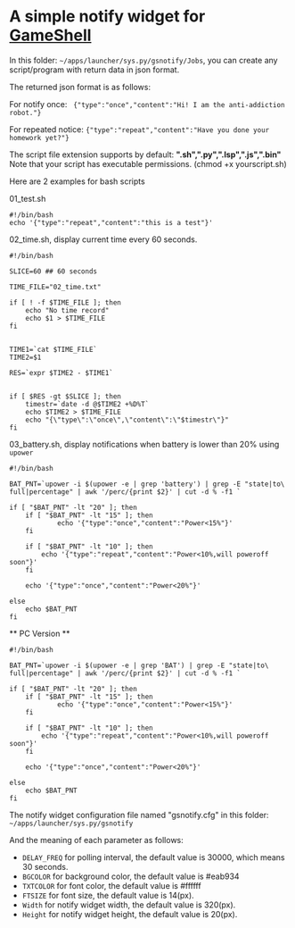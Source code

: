 # A simple notify widget for  [GameShell](https://github.com/clockworkpi)  #

In this folder:  ` ~/apps/launcher/sys.py/gsnotify/Jobs `, you can create any script/program with return data in json format.  

The returned json format is as follows:  

For notify once: ` {"type":"once","content":"Hi! I am the anti-addiction robot."}`  

For repeated notice: `{"type":"repeat","content":"Have you done your homework yet?"}`  

The script file extension supports by default: **".sh",".py",".lsp",".js",".bin"**    
Note that your script has executable permissions. (chmod +x yourscript.sh)  

Here are 2 examples for bash scripts  

01\_test.sh

```
#!/bin/bash
echo '{"type":"repeat","content":"this is a test"}'
```

02\_time.sh, display current time every 60 seconds.

```
#!/bin/bash

SLICE=60 ## 60 seconds

TIME_FILE="02_time.txt"

if [ ! -f $TIME_FILE ]; then
	echo "No time record"
	echo $1 > $TIME_FILE
fi


TIME1=`cat $TIME_FILE`
TIME2=$1

RES=`expr $TIME2 - $TIME1`


if [ $RES -gt $SLICE ]; then
	timestr=`date -d @$TIME2 +%D%T`
    echo $TIME2 > $TIME_FILE
	echo "{\"type\":\"once\",\"content\":\"$timestr\"}"
fi
```

03\_battery.sh, display notifications when battery is lower than 20% using `upower`

```
#!/bin/bash

BAT_PNT=`upower -i $(upower -e | grep 'battery') | grep -E "state|to\ full|percentage" | awk '/perc/{print $2}' | cut -d % -f1 `

if [ "$BAT_PNT" -lt "20" ]; then
	if [ "$BAT_PNT" -lt "15" ]; then
			echo '{"type":"once","content":"Power<15%"}'
	fi

	if [ "$BAT_PNT" -lt "10" ]; then
		echo '{"type":"repeat","content":"Power<10%,will poweroff soon"}'
	fi

	echo '{"type":"once","content":"Power<20%"}'

else
	echo $BAT_PNT
fi

```

** PC Version **   
```
#!/bin/bash

BAT_PNT=`upower -i $(upower -e | grep 'BAT') | grep -E "state|to\ full|percentage" | awk '/perc/{print $2}' | cut -d % -f1 `

if [ "$BAT_PNT" -lt "20" ]; then
	if [ "$BAT_PNT" -lt "15" ]; then
			echo '{"type":"once","content":"Power<15%"}'
	fi

	if [ "$BAT_PNT" -lt "10" ]; then
		echo '{"type":"repeat","content":"Power<10%,will poweroff soon"}'
	fi

	echo '{"type":"once","content":"Power<20%"}'

else
	echo $BAT_PNT
fi

```


The notify widget configuration file named "gsnotify.cfg" in this folder: ` ~/apps/launcher/sys.py/gsnotify `

And the meaning of each parameter as follows:

* `DELAY_FREQ` for polling interval, the default value is 30000, which means 30 seconds.
* `BGCOLOR` for background color, the default value is #eab934
* `TXTCOLOR` for font color, the default value is #ffffff
* `FTSIZE` for font size, the default value is 14(px).
* `Width` for notify widget width, the default value is 320(px).
* `Height` for notify widget height, the default value is 20(px).

